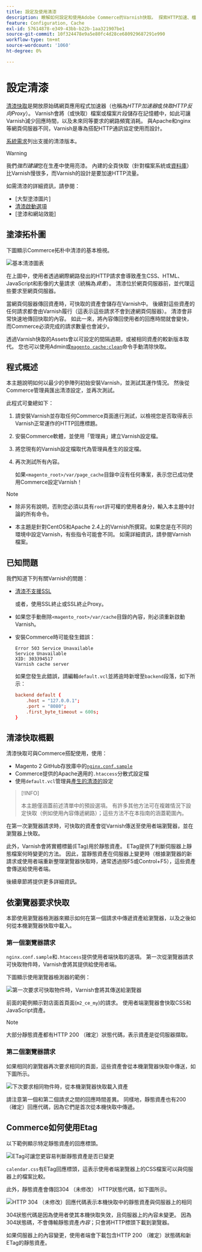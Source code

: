 ```yaml
---
title: 設定及使用清漆
description: 瞭解如何設定和使用Adobe Commerce的Varnish快取。 探索HTTP加速、檔案儲存和效能最佳化技術。
feature: Configuration, Cache
exl-id: 57614878-e349-43bb-b22b-1aa321907be1
source-git-commit: 10f324478e9a5e80fc4d28ce680929687291e990
workflow-type: tm+mt
source-wordcount: '1060'
ht-degree: 0%

---
```


# 設定清漆

[清漆快取]是開放原始碼網頁應用程式加速器（也稱為&#x200B;_HTTP加速器_&#x200B;或&#x200B;_快取HTTP反向Proxy_）。 Varnish會將（或快取）檔案或檔案片段儲存在記憶體中，如此可讓Varnish減少回應時間，以及未來同等要求的網路頻寬消耗。 與Apache和nginx等網頁伺服器不同，Varnish是專為搭配HTTP通訊協定使用而設計。

[系統需求](../../installation/system-requirements.md)列出支援的清漆版本。

>[!WARNING]
>
>我們&#x200B;_強烈建議_&#x200B;您在生產中使用亮漆。 內建的全頁快取（針對檔案系統或[資料庫](https://developer.adobe.com/commerce/php/development/cache/partial/database-caching/)）比Varnish慢很多，而Varnish的設計是要加速HTTP流量。

如需清漆的詳細資訊，請參閱：

- [大型塗漆圖片]
- [清漆啟動選項]
- [塗漆和網站效能]

## 塗漆拓朴圖

下圖顯示Commerce拓朴中清漆的基本檢視。

![基本清漆圖表](../../assets/configuration/varnish-basic.png)

在上圖中，使用者透過網際網路發出的HTTP請求會導致產生CSS、HTML、JavaScript和影像的大量請求（統稱為&#x200B;_資產_）。 清漆位於網頁伺服器前，並代理這些要求至網頁伺服器。

當網頁伺服器傳回資產時，可快取的資產會儲存在Varnish中。 後續對這些資產的任何請求都會由Varnish履行（這表示這些請求不會到達網頁伺服器）。 清漆會非常快速地傳回快取的內容。 如此一來，將內容傳回使用者的回應時間就會變快，而Commerce必須完成的請求數量也會減少。

透過Varnish快取的Assets會以可設定的間隔過期，或被相同資產的較新版本取代。 您也可以使用Admin或[`magento cache:clean`](../cli/manage-cache.md#clean-and-flush-cache-types)命令手動清除快取。

## 程式概述

本主題說明如何以最少的參陣列初始安裝Varnish，並測試其運作情況。 然後從Commerce管理員匯出清漆設定，並再次測試。

此程式可彙總如下：

1. 請安裝Varnish並存取任何Commerce頁面進行測試，以檢視您是否取得表示Varnish正常運作的HTTP回應標題。
1. 安裝Commerce軟體，並使用「管理員」建立Varnish設定檔。
1. 將您現有的Varnish設定檔取代為管理員產生的設定檔。
1. 再次測試所有內容。

   如果`<magento_root>/var/page_cache`目錄中沒有任何專案，表示您已成功使用Commerce設定Varnish！

>[!NOTE]
>
>- 除非另有說明，否則您必須以具有`root`許可權的使用者身分，輸入本主題中討論的所有命令。
>
>- 本主題是針對CentOS和Apache 2.4上的Varnish所撰寫。如果您是在不同的環境中設定Varnish，有些指令可能會不同。 如需詳細資訊，請參閱Varnish檔案。

## 已知問題

我們知道下列有關Varnish的問題：

- [清漆不支援SSL]

  或者，使用SSL終止或SSL終止Proxy。

- 如果您手動刪除`<magento_root>/var/cache`目錄的內容，則必須重新啟動Varnish。

- 安裝Commerce時可能發生錯誤：

  ```
  Error 503 Service Unavailable
  Service Unavailable
  XID: 303394517
  Varnish cache server
  ```

  如果您發生此錯誤，請編輯`default.vcl`並將逾時新增至`backend`段落，如下所示：

  ```conf
  backend default {
      .host = "127.0.0.1";
      .port = "8080";
      .first_byte_timeout = 600s;
  }
  ```

## 清漆快取概觀

清漆快取可與Commerce搭配使用，使用：

- Magento 2 GitHub存放庫中的[`nginx.conf.sample`](https://github.com/magento/magento2/blob/2.4/nginx.conf.sample)
- Commerce提供的Apache適用的`.htaccess`分散式設定檔
- 使用`default.vcl`管理員[產生的清漆的](../cache/configure-varnish-commerce.md)設定

>[!INFO]
>
>本主題僅涵蓋前述清單中的預設選項。 有許多其他方法可在複雜情況下設定快取（例如使用內容傳遞網路）；這些方法不在本指南的涵蓋範圍內。

在第一次瀏覽器請求時，可快取的資產會從Varnish傳送至使用者端瀏覽器，並在瀏覽器上快取。

此外，Varnish會將實體標籤(ETag)用於靜態資產。 ETag提供了判斷伺服器上靜態檔案何時變更的方法。 因此，當靜態資產在伺服器上變更時（根據瀏覽器的新請求或使用者端重新整理瀏覽器快取時，通常透過按F5或Control+F5），這些資產會傳送給使用者端。

後續章節將提供更多詳細資訊。

## 依瀏覽器要求快取

本節使用瀏覽器檢測器來顯示如何在第一個請求中傳遞資產給瀏覽器，以及之後如何從本機瀏覽器快取中載入。

### 第一個瀏覽器請求

`nginx.conf.sample`和`.htaccess`提供使用者端快取的選項。 第一次從瀏覽器請求可快取物件時，Varnish會將其提供給使用者端。

下圖顯示使用瀏覽器檢測器的範例：

![第一次要求可快取物件時，Varnish會將其傳送給瀏覽器](../../assets/configuration/varnish-apache-first-visit.png)

前面的範例顯示對店面首頁面(`m2_ce_my`)的請求。 使用者端瀏覽器會快取CSS和JavaScript資產。

>[!NOTE]
>
>大部分靜態資產都有HTTP 200 （確定）狀態代碼，表示資產是從伺服器擷取。

### 第二個瀏覽器請求

如果相同的瀏覽器再次要求相同的頁面，這些資產會從本機瀏覽器快取中傳送，如下圖所示。

![下次要求相同物件時，從本機瀏覽器快取載入資產](../../assets/configuration/varnish-apache-second-visit.png)

請注意第一個和第二個請求之間的回應時間差異。 同樣地，靜態資產也有200 （確定）回應代碼，因為它們是首次從本機快取中傳遞。

## Commerce如何使用Etag

以下範例顯示特定靜態資產的回應標頭。

![ETag可讓您更容易判斷靜態資產是否已變更](../../assets/configuration/varnish-etag.png)

`calendar.css`有ETag回應標頭，這表示使用者端瀏覽器上的CSS檔案可以與伺服器上的檔案比較。

此外，靜態資產會傳回304 （未修改） HTTP狀態代碼，如下圖所示。

![HTTP 304 （未修改）回應代碼表示本機快取中的靜態資產與伺服器上的相同](../../assets/configuration/varnish-304.png)

304狀態代碼是因為使用者使其本機快取失效，且伺服器上的內容未變更。 因為304狀態碼，不會傳輸靜態資產&#x200B;_內容_；只會將HTTP標頭下載到瀏覽器。

如果伺服器上的內容變更，使用者端會下載包含HTTP 200 （確定）狀態碼和新ETag的靜態資產。

<!-- Link Definitions -->

[大亮油漆圖片]: https://www.varnish-cache.org/docs/trunk/users-guide/intro.html
[清漆快取]: https://varnish-cache.org
[清漆啟動選項]: https://www.varnish-cache.org/docs/trunk/reference/varnishd.html#ref-varnishd-options
[塗漆與網站效能]: https://www.varnish-cache.org/docs/trunk/users-guide/performance.html#users-performance
[清漆不支援SSL]: https://www.varnish-cache.org/docs/3.0/phk/ssl.html
